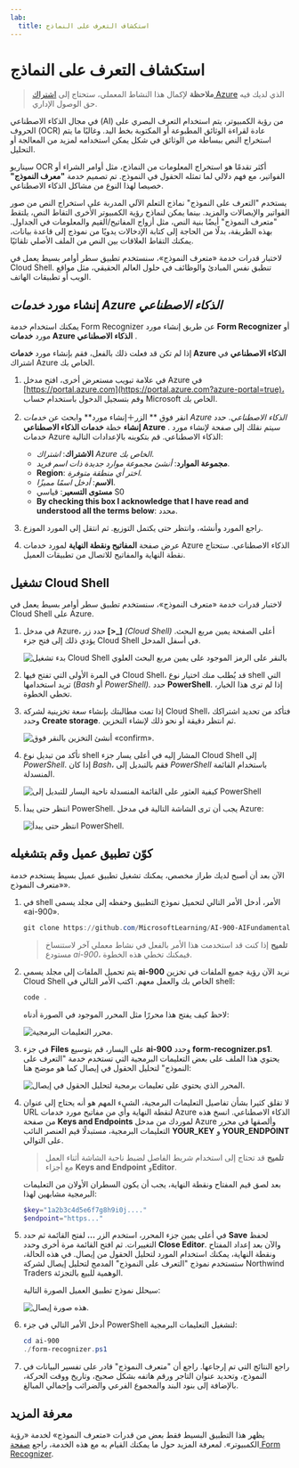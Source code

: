 ```yaml
---
lab:
  title: استكشاف التعرف على النماذج
---
```


# استكشاف التعرف على النماذج

> **ملاحظة** لإكمال هذا النشاط المعملي، ستحتاج إلى [اشتراك Azure](https://azure.microsoft.com/free?azure-portal=true) الذي لديك فيه حق الوصول الإداري.

في مجال الذكاء الاصطناعي (AI) من رؤية الكمبيوتر، يتم استخدام التعرف البصري على الحروف (OCR) عادة لقراءة الوثائق المطبوعة أو المكتوبة بخط اليد. وغالبًا ما يتم استخراج النص ببساطة من الوثائق في شكل يمكن استخدامه لمزيد من المعالجة أو التحليل.

سيناريو OCR أكثر تقدمًا هو استخراج المعلومات من النماذج، مثل أوامر الشراء أو الفواتير، مع فهم دلالي لما تمثله الحقول في النموذج. تم تصميم خدمة **"معرف النموذج"** خصيصا لهذا النوع من مشاكل الذكاء الاصطناعي.

يستخدم "التعرف على النموذج" نماذج التعلم الآلي المدربة على استخراج النص من صور الفواتير والإيصالات والمزيد. بينما يمكن لنماذج رؤية الكمبيوتر الأخرى التقاط النص، يلتقط "متعرف النموذج" أيضًا بنية النص، مثل أزواج المفاتيح/القيم والمعلومات في الجداول. بهذه الطريقة، بدلًا من الحاجة إلى كتابة الإدخالات يدويًا من نموذج إلى قاعدة بيانات، يمكنك التقاط العلاقات بين النص من الملف الأصلي تلقائيًا. 

لاختبار قدرات خدمة «متعرف النموذج»، سنستخدم تطبيق سطر أوامر بسيط يعمل في Cloud Shell. تنطبق نفس المبادئ والوظائف في حلول العالم الحقيقي، مثل مواقع الويب أو تطبيقات الهاتف.

## إنشاء مورد *خدمات Azure الذكاء الاصطناعي*

يمكنك استخدام خدمة Form Recognizer عن طريق إنشاء مورد **Form Recognizer** أو مورد **خدمات Azure الذكاء الاصطناعي** .

إذا لم تكن قد فعلت ذلك بالفعل، فقم بإنشاء مورد **خدمات Azure الذكاء الاصطناعي** في اشتراك Azure الخاص بك.

1. في علامة تبويب مستعرض أخرى، افتح مدخل Azure في [https://portal.azure.com](https://portal.azure.com?azure-portal=true)، وقم بتسجيل الدخول باستخدام حساب Microsoft الخاص بك.

1. انقر فوق ** الزر&#65291;إنشاء مورد** وابحث عن *خدمات Azure الذكاء الاصطناعي*. حدد **إنشاء** خطة **خدمات الذكاء الاصطناعي Azure** . سيتم نقلك إلى صفحة لإنشاء مورد خدمات Azure الذكاء الاصطناعي. قم بتكوينه بالإعدادات التالية:
    - **الاشتراك**: *اشتراك Azure الخاص بك*.
    - **مجموعة الموارد**: *أنشئ مجموعة موارد جديدة ذات اسم فريد*.
    - **Region**: *اختر أي منطقة متوفرة*.
    - **الاسم**: *أدخل اسمًا مميزًا*.
    - **مستوى التسعير**: قياسي S0
    - **By checking this box I acknowledge that I have read and understood all the terms below**: محدد.

1. راجع المورد وأنشئه، وانتظر حتى يكتمل التوزيع. ثم انتقل إلى المورد الموزع.

1. عرض صفحة **المفاتيح ونقطة النهاية** لمورد خدمات Azure الذكاء الاصطناعي. ستحتاج نقطة النهاية والمفاتيح للاتصال من تطبيقات العميل.

## تشغيل Cloud Shell

لاختبار قدرات خدمة «متعرف النموذج»، سنستخدم تطبيق سطر أوامر بسيط يعمل في Cloud Shell على Azure. 

1. في مدخل Azure، حدد زر **[>_]** *(Cloud Shell)* أعلى الصفحة يمين مربع البحث. يؤدي ذلك إلى فتح جزء Cloud Shell في أسفل المدخل. 

    ![بدء تشغيل Cloud Shell بالنقر على الرمز الموجود على يمين مربع البحث العلوي](media/analyze-receipts/powershell-portal-guide-1.png)

1. في المرة الأولى التي تفتح فيها Cloud Shell، قد يُطلب منك اختيار نوع shell التي تريد استخدامها (*Bash* أو *PowerShell).* حدد **PowerShell**. إذا لم ترى هذا الخيار، تخطي الخطوة.  

1. إذا تمت مطالبتك بإنشاء سعة تخزينية لشركة Cloud Shell، فتأكد من تحديد اشتراكك وحدد **Create storage**. ثم انتظر دقيقة أو نحو ذلك لإنشاء التخزين.

    ![أنشئ التخزين بالنقر فوق «confirm».](media/analyze-receipts/powershell-portal-guide-2.png)

1. تأكد من تبديل نوع shell المشار إليه في أعلى يسار جزء Cloud Shell إلى *PowerShell*. إذا كان *Bash*، فقم بالتبديل إلى *PowerShell* باستخدام القائمة المنسدلة.

    ![كيفية العثور على القائمة المنسدلة ناحية اليسار للتبديل إلى PowerShell](media/analyze-receipts/powershell-portal-guide-3.png) 

1. انتظر حتى يبدأ PowerShell. يجب أن ترى الشاشة التالية في مدخل Azure:  

    ![انتظر حتى يبدأ PowerShell.](media/analyze-receipts/powershell-prompt.png) 

## كوّن تطبيق عميل وقم بتشغيله

الآن بعد أن أصبح لديك طراز مخصص، يمكنك تشغيل تطبيق عميل بسيط يستخدم خدمة «متعرف النموذج».

1. في shell الأمر، أدخل الأمر التالي لتحميل نموذج التطبيق وحفظه إلى مجلد يسمى «ai-900».

    ```PowerShell
    git clone https://github.com/MicrosoftLearning/AI-900-AIFundamentals ai-900
    ```

    >**تلميح** إذا كنت قد استخدمت هذا الأمر بالفعل في نشاط معملي آخر لاستنساخ مستودع *ai-900*، فيمكنك تخطي هذه الخطوة.

1. يتم تحميل الملفات إلى مجلد يسمى **ai-900** نريد الآن رؤية جميع الملفات في تخزين Cloud Shell الخاص بك والعمل معهم. اكتب الأمر التالي في shell:

    ```PowerShell
    code .
    ```

    لاحظ كيف يفتح هذا محررًا مثل المحرر الموجود في الصورة أدناه: 

    ![محرر التعليمات البرمجية.](media/analyze-receipts/powershell-portal-guide-4.png)

1. في جزء **Files** على اليسار، قم بتوسيع **ai-900** وحدد **form-recognizer.ps1**. يحتوي هذا الملف على بعض التعليمات البرمجية التي تستخدم خدمة "التعرف على النموذج" لتحليل الحقول في إيصال كما هو موضح هنا:

    ![المحرر الذي يحتوي على تعليمات برمجية لتحليل الحقول في إيصال.](media/analyze-receipts/recognize-receipt-code.png)

1. لا تقلق كثيرا بشأن تفاصيل التعليمات البرمجية، الشيء المهم هو أنه يحتاج إلى عنوان URL لنقطة النهاية وأي من مفاتيح مورد خدمات Azure الذكاء الاصطناعي. انسخ هذه من صفحة **Keys and Endpoints** لموردك من مدخل Azure وألصقها في محرر التعليمات البرمجية، مستبدلًا قيم العنصر النائب **YOUR_KEY** و **YOUR_ENDPOINT** على التوالي.

    > **تلميح** قد تحتاج إلى استخدام شريط الفاصل لضبط ناحية الشاشة أثناء العمل مع أجزاء **Keys and Endpoint** و**Editor**.

    بعد لصق قيم المفتاح ونقطة النهاية، يجب أن يكون السطران الأولان من التعليمات البرمجية مشابهين لهذا:

    ```PowerShell
    $key="1a2b3c4d5e6f7g8h9i0j...."    
    $endpoint="https..."
    ```

1. في أعلى يمين جزء المحرر، استخدم الزر **...** لفتح القائمة ثم حدد **Save** لحفظ التغييرات. ثم افتح القائمة مرة أخرى وحدد **Close Editor**. والآن بعد إعداد المفتاح ونقطة النهاية، يمكنك استخدام المورد لتحليل الحقول من إيصال. في هذه الحالة، ستستخدم نموذج "التعرف على النموذج" المدمج لتحليل إيصال لشركة Northwind Traders الوهمية للبيع بالتجزئة.

    سيحلل نموذج تطبيق العميل الصورة التالية:

    ![هذه صورة إيصال.](media/analyze-receipts/receipt.jpg)

1. أدخل الأمر التالي في جزء PowerShell لتشغيل التعليمات البرمجية:

    ```PowerShell
    cd ai-900
    ./form-recognizer.ps1
    ```

1. راجع النتائج التي تم إرجاعها. راجع أن "متعرف النموذج" قادر على تفسير البيانات في النموذج، وتحديد عنوان التاجر ورقم هاتفه بشكل صحيح، وتاريخ ووقت الحركة، بالإضافة إلى بنود البند والمجموع الفرعي والضرائب وإجمالي المبالغ.

## معرفة المزيد

يظهر هذا التطبيق البسيط فقط بعض من قدرات «متعرف النموذج» لخدمة «رؤية الكمبيوتر». لمعرفة المزيد حول ما يمكنك القيام به مع هذه الخدمة، راجع [صفحة Form Recognizer](https://docs.microsoft.com/azure/applied-ai-services/form-recognizer/overview).
